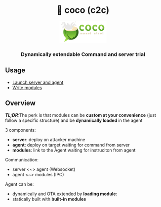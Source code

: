 
<div align=center>
<h1>🥥 coco (c2c)</h1>
<img src=./img/coco.png widtH=30%>
<h3><strong>Dynamically extendable Command and server trial</strong></h3>
</div>


## Usage

* [Launch server and agent](./c2c/README.md)
* [Write modules](./modules/README.md)

## Overview
***TL;DR***:The perk is that modules can be **custom at your convenience** (just follow a specific structure) and be **dynamically loaded** in the agent

3 components:
* **server**: deploy on attacker machine
* **agent**: deploy on target waiting for command from server
* **modules**: link to the Agent waiting for instruciton from agent

Communication:
* server <~> agent  (Websocket)
* agent <~> modules (IPC)


Agent can be:
* dynamically and OTA extended by **loading module**:
* statically built with **built-in modules**

